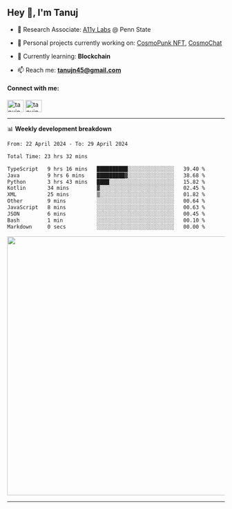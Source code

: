 <h2>Hey 👋, I'm Tanuj</h2>

- 🔬 Research Associate: [A11y Labs](https://a11y.ist.psu.edu/) @ Penn State 

- 🔭 Personal projects currently working on: [CosmoPunk NFT](https://github.com/tanujn45/CosmoNFT), [CosmoChat](https://github.com/tanujn45/CosmoChat)

- 🌱 Currently learning: **Blockchain**

- 📫 Reach me: **tanujn45@gmail.com**

<h4 align="left">Connect with me:</h4>
<p align="left">
<a href="https://twitter.com/tanujn45" target="blank"><img align="center" src="https://raw.githubusercontent.com/rahuldkjain/github-profile-readme-generator/master/src/images/icons/Social/twitter.svg" alt="tanujn45" height="28" width="38" /></a>
<a href="https://linkedin.com/in/tanujn45" target="blank"><img align="center" src="https://raw.githubusercontent.com/rahuldkjain/github-profile-readme-generator/master/src/images/icons/Social/linked-in-alt.svg" alt="tanujn45" height="28" width="38" /></a>
</p>

-------

📊 **Weekly development breakdown**
<!--START_SECTION:waka-->

```txt
From: 22 April 2024 - To: 29 April 2024

Total Time: 23 hrs 32 mins

TypeScript   9 hrs 16 mins   ██████████░░░░░░░░░░░░░░░   39.40 %
Java         9 hrs 6 mins    █████████▓░░░░░░░░░░░░░░░   38.68 %
Python       3 hrs 43 mins   ████░░░░░░░░░░░░░░░░░░░░░   15.82 %
Kotlin       34 mins         ▓░░░░░░░░░░░░░░░░░░░░░░░░   02.45 %
XML          25 mins         ▒░░░░░░░░░░░░░░░░░░░░░░░░   01.82 %
Other        9 mins          ░░░░░░░░░░░░░░░░░░░░░░░░░   00.64 %
JavaScript   8 mins          ░░░░░░░░░░░░░░░░░░░░░░░░░   00.63 %
JSON         6 mins          ░░░░░░░░░░░░░░░░░░░░░░░░░   00.45 %
Bash         1 min           ░░░░░░░░░░░░░░░░░░░░░░░░░   00.10 %
Markdown     0 secs          ░░░░░░░░░░░░░░░░░░░░░░░░░   00.00 %
```

<!--END_SECTION:waka-->

<img src="https://wakatime.com/share/@018e9abd-1aa4-4aa6-9db7-5ca3b999e810/4650b67a-98aa-46b4-b598-3d8a2451f0df.svg" width="600"/>

-------
